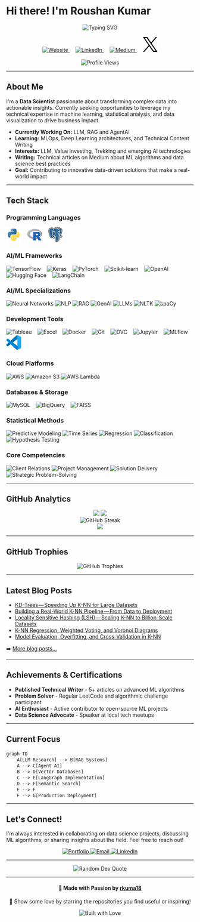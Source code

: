 # Hi there! I'm Roushan Kumar

<div align="center">
  <img src="https://readme-typing-svg.herokuapp.com?font=Fira+Code&size=22&duration=3000&pause=1000&color=2E9EF7&center=true&vCenter=true&width=435&lines=Data+Scientist;Machine+Learning+Engineer;Technical+Writer;Problem+Solver" alt="Typing SVG" />
</div>

<br/>

<div align="center">
  <a href="https://itsrkumar.com/">
    <img src="https://cdn.jsdelivr.net/npm/simple-icons@13.21.0/icons/vercel.svg" alt="Website" width="40" height="40"/>
  </a>
  &nbsp;&nbsp;&nbsp;
  <a href="https://www.linkedin.com/in/rk0718">
    <img src="https://cdn.jsdelivr.net/npm/simple-icons@13.21.0/icons/linkedin.svg" alt="LinkedIn" width="40" height="40"/>
  </a>
  &nbsp;&nbsp;&nbsp;
  <a href="https://medium.com/@rkuma18">
    <img src="https://cdn.simpleicons.org/medium/000000" alt="Medium" width="40" height="40"/>
  </a>
  &nbsp;&nbsp;&nbsp;
  <a href="https://twitter.com/rkuma07">
    <img src="https://raw.githubusercontent.com/devicons/devicon/master/icons/twitter/twitter-original.svg" alt="Twitter" width="40" height="40"/>
  </a>
</div>

<br/>

<div align="center">
  <img src="https://komarev.com/ghpvc/?username=rkuma18&style=flat-square&color=blue" alt="Profile Views"/>
</div>



---

## About Me

I'm a **Data Scientist** passionate about transforming complex data into actionable insights. Currently seeking opportunities to leverage my technical expertise in machine learning, statistical analysis, and data visualization to drive business impact.

- **Currently Working On:** LLM, RAG and AgentAI
- **Learning:** MLOps, Deep Learning architectures, and Technical Content Writing
- **Interests:** LLM, Value Investing, Trekking and emerging AI technologies
- **Writing:** Technical articles on Medium about ML algorithms and data science best practices
- **Goal:** Contributing to innovative data-driven solutions that make a real-world impact

---

## Tech Stack

### Programming Languages
<div>
  <img src="https://raw.githubusercontent.com/devicons/devicon/master/icons/python/python-original.svg" alt="Python" width="40" height="40"/>
  &nbsp;&nbsp;
  <img src="https://raw.githubusercontent.com/devicons/devicon/master/icons/r/r-original.svg" alt="R" width="40" height="40"/>
  &nbsp;&nbsp;
  <img src="https://raw.githubusercontent.com/devicons/devicon/master/icons/postgresql/postgresql-original.svg" alt="SQL" width="40" height="40"/>
</div>


### AI/ML Frameworks
<div>
  <img src="https://cdn.simpleicons.org/tensorflow/FF6F00" alt="TensorFlow" width="40" height="40"/>
  &nbsp;&nbsp;
  <img src="https://cdn.simpleicons.org/keras/D00000" alt="Keras" width="40" height="40"/>
  &nbsp;&nbsp;
  <img src="https://cdn.simpleicons.org/pytorch/EE4C2C" alt="PyTorch" width="40" height="40"/>
  &nbsp;&nbsp;
  <img src="https://cdn.simpleicons.org/scikitlearn/F7931E" alt="Scikit-learn" width="40" height="40"/>
  &nbsp;&nbsp;
  <img src="https://cdn.simpleicons.org/openai/412991" alt="OpenAI" width="40" height="40"/>
  &nbsp;&nbsp;
  <img src="https://cdn.simpleicons.org/huggingface/FF6F00" alt="Hugging Face" width="40" height="40"/>
  &nbsp;&nbsp;
  <img src="https://cdn.simpleicons.org/langchain/000000" alt="LangChain" width="40" height="40"/>
  &nbsp;&nbsp;
</div>



### AI/ML Specializations
<div>
  <img src="https://img.shields.io/badge/Neural%20Networks-FF6B35?style=for-the-badge&logo=neural-network&logoColor=white" alt="Neural Networks"/>
  <img src="https://img.shields.io/badge/NLP-4CAF50?style=for-the-badge&logo=natural-language-processing&logoColor=white" alt="NLP"/>
  <img src="https://img.shields.io/badge/RAG-9C27B0?style=for-the-badge&logo=retrieval-augmented-generation&logoColor=white" alt="RAG"/>
  <img src="https://img.shields.io/badge/GenAI-E91E63?style=for-the-badge&logo=artificial-intelligence&logoColor=white" alt="GenAI"/>
  <img src="https://img.shields.io/badge/LLMs-2196F3?style=for-the-badge&logo=large-language-models&logoColor=white" alt="LLMs"/>
  <img src="https://img.shields.io/badge/NLTK-154f3c?style=for-the-badge&logo=nltk&logoColor=white" alt="NLTK"/>
  <img height="40" width="40" src="https://cdn.jsdelivr.net/npm/simple-icons@13.21.0/icons/spacy.svg" alt="spaCy"/>
</div>

### Development Tools
<div>
  <!-- Tableau (fallback to PNG icon) -->
  <img src="https://img.icons8.com/color/48/tableau-software.png" alt="Tableau" width="40" height="40"/>
  &nbsp;&nbsp;

  <!-- Excel (fallback to PNG icon) -->
  <img src="https://img.icons8.com/color/48/microsoft-excel-2019--v1.png" alt="Excel" width="40" height="40"/>
  &nbsp;&nbsp;

  <!-- Docker -->
  <img src="https://cdn.simpleicons.org/docker/2496ED" alt="Docker" width="40" height="40"/>
  &nbsp;&nbsp;

  <!-- Git -->
  <img src="https://cdn.simpleicons.org/git/F05032" alt="Git" width="40" height="40"/>
  &nbsp;&nbsp;

  <!-- DVC -->
  <img src="https://cdn.simpleicons.org/dvc/13ADC7" alt="DVC" width="40" height="40"/>
  &nbsp;&nbsp;

  <!-- Jupyter -->
  <img src="https://cdn.simpleicons.org/jupyter/F37626" alt="Jupyter" width="40" height="40"/>
  &nbsp;&nbsp;

  <!-- MLflow -->
  <img src="https://cdn.simpleicons.org/mlflow/0194E2" alt="MLflow" width="40" height="40"/>
  &nbsp;&nbsp;

  <!-- VS Code (fallback to Devicon) -->
  <img src="https://raw.githubusercontent.com/devicons/devicon/master/icons/vscode/vscode-original.svg" alt="VS Code" width="40" height="40"/>
</div>



### Cloud Platforms
<div>
  <img height="40" width="40" src="https://cdn.jsdelivr.net/npm/simple-icons@13.21.0/icons/amazonwebservices.svg" alt="AWS"/>
  <img height="40" width="40" src="https://cdn.jsdelivr.net/npm/simple-icons@v13/icons/amazons3.svg" alt="Amazon S3"/>
  <img height="40" width="40" src="https://cdn.jsdelivr.net/npm/simple-icons@v13/icons/awslambda.svg" alt="AWS Lambda"/>
</div>


### Databases & Storage
<div>
  <!-- MySQL -->
  <img src="https://cdn.simpleicons.org/mysql/4479A1" alt="MySQL" width="40" height="40"/>
  &nbsp;&nbsp;
  <!-- BigQuery (Google Cloud icon used as BigQuery is not separate) -->
  <img src="https://cdn.simpleicons.org/googlecloud/4285F4" alt="BigQuery" width="40" height="40"/>
  &nbsp;&nbsp;
  <!-- FAISS (Meta icon used as placeholder) -->
  <img src="https://cdn.simpleicons.org/meta/00D4AA" alt="FAISS" width="40" height="40"/>
  &nbsp;&nbsp;

</div>


### Statistical Methods
<div>
  <img src="https://img.shields.io/badge/Predictive%20Modeling-00BCD4?style=for-the-badge&logo=statistics&logoColor=white" alt="Predictive Modeling"/>
  <img src="https://img.shields.io/badge/Time%20Series-795548?style=for-the-badge&logo=chart-line&logoColor=white" alt="Time Series"/>
  <img src="https://img.shields.io/badge/Regression-8BC34A?style=for-the-badge&logo=regression&logoColor=white" alt="Regression"/>
  <img src="https://img.shields.io/badge/Classification-FF5722?style=for-the-badge&logo=classification&logoColor=white" alt="Classification"/>
  <img src="https://img.shields.io/badge/Hypothesis%20Testing-607D8B?style=for-the-badge&logo=hypothesis&logoColor=white" alt="Hypothesis Testing"/>
</div>

### Core Competencies
<div>
  <img src="https://img.shields.io/badge/Client%20Relations-FF4081?style=for-the-badge&logo=handshake&logoColor=white" alt="Client Relations"/>
  <img src="https://img.shields.io/badge/Project%20Management-3F51B5?style=for-the-badge&logo=trello&logoColor=white" alt="Project Management"/>
  <img src="https://img.shields.io/badge/Solution%20Delivery-4CAF50?style=for-the-badge&logo=delivery&logoColor=white" alt="Solution Delivery"/>
  <img src="https://img.shields.io/badge/Strategic%20Problem%20Solving-FF9800?style=for-the-badge&logo=lightbulb&logoColor=white" alt="Strategic Problem-Solving"/>
</div>

---


## GitHub Analytics

<div align="center">
  <img height="180em" src="https://github-readme-stats.vercel.app/api?username=rkuma18&show_icons=true&theme=radical&include_all_commits=true&count_private=true"/>
  <img height="180em" src="https://github-readme-stats.vercel.app/api/top-langs/?username=rkuma18&layout=compact&theme=radical"/>
</div>

<div align="center">
  <picture>
    <source srcset="https://streak-stats.demolab.com/?user=rkuma18&theme=radical" media="(prefers-color-scheme: dark)" />
    <source srcset="https://streak-stats.demolab.com/?user=rkuma18&theme=react" media="(prefers-color-scheme: light)" />
    <img src="https://streak-stats.demolab.com/?user=rkuma18&theme=radical" alt="GitHub Streak"/>
  </picture>
</div>


<div align="center">
  <img src="https://github-readme-activity-graph.vercel.app/graph?username=rkuma18&theme=github-dark&area=true&hide_border=true&custom_title=Contribution+Activity"/>
</div>


---
## GitHub Trophies

<div align="center">
  <img src="https://github-profile-trophy.vercel.app/?username=rkuma18&theme=gruvbox&row=2&column=4&no-frame=true&no-bg=true&margin-w=15" alt="GitHub Trophies"/>
</div>


---

## Latest Blog Posts

<!-- BLOG-POST-LIST:START -->
- [KD-Trees — Speeding Up K-NN for Large Datasets](https://medium.com/@rkuma18/kd-trees-speeding-up-k-nn-for-large-datasets-aa6d1b4ff7a5?source=rss-4c12f5049ddf------2)
- [Building a Real-World K-NN Pipeline — From Data to Deployment](https://medium.com/@rkuma18/building-a-real-world-k-nn-pipeline-from-data-to-deployment-4eaf48b5da71?source=rss-4c12f5049ddf------2)
- [Locality Sensitive Hashing &lpar;LSH&rpar; — Scaling K-NN to Billion-Scale Datasets](https://medium.com/@rkuma18/locality-sensitive-hashing-lsh-scaling-k-nn-to-billion-scale-datasets-6b643730c915?source=rss-4c12f5049ddf------2)
- [K-NN Regression, Weighted Voting, and Voronoi Diagrams](https://medium.com/@rkuma18/k-nn-regression-weighted-voting-and-voronoi-diagrams-1da49d2db65e?source=rss-4c12f5049ddf------2)
- [Model Evaluation, Overfitting, and Cross-Validation in K-NN](https://medium.com/@rkuma18/model-evaluation-overfitting-and-cross-validation-in-k-nn-cdffdb179285?source=rss-4c12f5049ddf------2)
<!-- BLOG-POST-LIST:END -->

➡️ [More blog posts...](https://medium.com/@rkuma18)

---

## Achievements & Certifications

- **Published Technical Writer** - 5+ articles on advanced ML algorithms
- **Problem Solver** - Regular LeetCode and algorithmic challenge participant
- **AI Enthusiast** - Active contributor to open-source ML projects
- **Data Science Advocate** - Speaker at local tech meetups

---




## Current Focus

```mermaid
graph TD
    A[LLM Research] --> B[RAG Systems]
    A --> C[Agent AI]
    B --> D[Vector Databases]
    C --> E[LangGraph Implementation]
    D --> F[Semantic Search]
    E --> F
    F --> G[Production Deployment]
```

---

## Let's Connect!

I'm always interested in collaborating on data science projects, discussing ML algorithms, or sharing insights about the field. Feel free to reach out!

<div align="center">
  <a href="https://itsrkumar.com/">
    <img src="https://img.shields.io/badge/Portfolio-FF5722?style=for-the-badge&logo=google-chrome&logoColor=white" alt="Portfolio"/>
  </a>
  <a href="mailto:roushankumarmail07@gmail.com">
    <img src="https://img.shields.io/badge/Email-D14836?style=for-the-badge&logo=gmail&logoColor=white" alt="Email"/>
  </a>
  <a href="https://www.linkedin.com/in/rk0718">
    <img src="https://img.shields.io/badge/LinkedIn-0077B5?style=for-the-badge&logo=linkedin&logoColor=white" alt="LinkedIn"/>
  </a>
  
</div>

---

<div align="center">
  <img src="https://quotes-github-readme.vercel.app/api?type=horizontal&theme=tokyonight" alt="Random Dev Quote"/>
</div>

---


<div align="center">
  <h4>🌟 Made with Passion by <a href="https://github.com/rkuma18" target="_blank">rkuma18</a></h4>
  <p>💖 Show some love by starring the repositories you find useful or inspiring!</p>
</div>

<div align="center">
  <img src="https://forthebadge.com/images/badges/built-with-love.svg" alt="Built with Love" />
</div>

